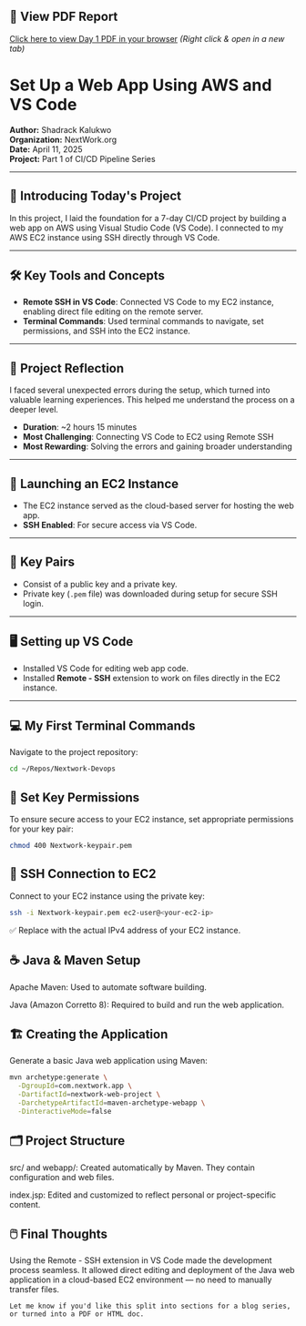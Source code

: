 ## 📄 View PDF Report

[Click here to view Day 1 PDF in your browser](https://docs.google.com/viewer?url=https://raw.githubusercontent.com/Kalukwo/nextwork_CICD_project/main/day1/day1.pdf) *(Right click & open in a new tab)*


# Set Up a Web App Using AWS and VS Code

**Author:** Shadrack Kalukwo  
**Organization:** NextWork.org  
**Date:** April 11, 2025  
**Project:** Part 1 of CI/CD Pipeline Series

---

## 📌 Introducing Today's Project

In this project, I laid the foundation for a 7-day CI/CD project by building a web app on AWS using Visual Studio Code (VS Code). I connected to my AWS EC2 instance using SSH directly through VS Code.

---

## 🛠️ Key Tools and Concepts

- **Remote SSH in VS Code**: Connected VS Code to my EC2 instance, enabling direct file editing on the remote server.
- **Terminal Commands**: Used terminal commands to navigate, set permissions, and SSH into the EC2 instance.

---

## 💭 Project Reflection

I faced several unexpected errors during the setup, which turned into valuable learning experiences. This helped me understand the process on a deeper level.

- **Duration**: ~2 hours 15 minutes  
- **Most Challenging**: Connecting VS Code to EC2 using Remote SSH  
- **Most Rewarding**: Solving the errors and gaining broader understanding

---

## 🚀 Launching an EC2 Instance

- The EC2 instance served as the cloud-based server for hosting the web app.
- **SSH Enabled**: For secure access via VS Code.

---

## 🔑 Key Pairs

- Consist of a public key and a private key.
- Private key (`.pem` file) was downloaded during setup for secure SSH login.

---

## 🖥️ Setting up VS Code

- Installed VS Code for editing web app code.
- Installed **Remote - SSH** extension to work on files directly in the EC2 instance.

---

## 💻 My First Terminal Commands

Navigate to the project repository:

```bash
cd ~/Repos/Nextwork-Devops
```

## 🔐 Set Key Permissions

To ensure secure access to your EC2 instance, set appropriate permissions for your key pair:

```bash
chmod 400 Nextwork-keypair.pem
```

## 🔌 SSH Connection to EC2
Connect to your EC2 instance using the private key:

```bash
ssh -i Nextwork-keypair.pem ec2-user@<your-ec2-ip>
```
✅ Replace <your-ec2-ip> with the actual IPv4 address of your EC2 instance.


## ☕ Java & Maven Setup
Apache Maven: Used to automate software building.

Java (Amazon Corretto 8): Required to build and run the web application.

## 🏗️ Creating the Application
Generate a basic Java web application using Maven:

```bash
mvn archetype:generate \
  -DgroupId=com.nextwork.app \
  -DartifactId=nextwork-web-project \
  -DarchetypeArtifactId=maven-archetype-webapp \
  -DinteractiveMode=false
```
## 🗂️ Project Structure
src/ and webapp/: Created automatically by Maven. They contain configuration and web files.

index.jsp: Edited and customized to reflect personal or project-specific content.

## 🖱️ Final Thoughts
Using the Remote - SSH extension in VS Code made the development process seamless. It allowed direct editing and deployment of the Java web application in a cloud-based EC2 environment — no need to manually transfer files.

```vbnet
Let me know if you'd like this split into sections for a blog series, or turned into a PDF or HTML doc.
```

